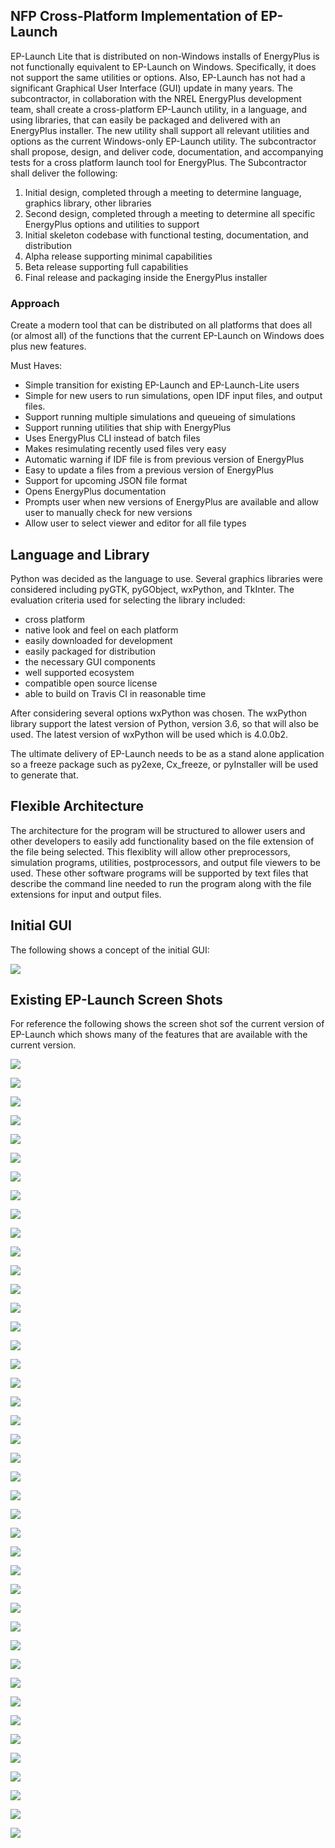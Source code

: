 
## NFP Cross-Platform Implementation of EP-Launch

EP-Launch Lite that is distributed on non-Windows installs of EnergyPlus is not functionally equivalent to EP-Launch on Windows. Specifically, it does not support the same utilities or options. Also, EP-Launch has not had a significant Graphical User Interface (GUI) update in many years. The subcontractor, in collaboration with the NREL EnergyPlus development team, shall create a cross-platform EP-Launch utility, in a language, and using libraries, that can easily be packaged and delivered with an EnergyPlus installer. The new utility shall support all relevant utilities and options as the current Windows-only EP-Launch utility. The subcontractor shall propose, design, and deliver code, documentation, and accompanying tests for a cross platform launch tool for EnergyPlus.
The Subcontractor shall deliver the following:

1. Initial design, completed through a meeting to determine language, graphics library, other libraries
2. Second design, completed through a meeting to determine all specific EnergyPlus options and utilities to support
3. Initial skeleton codebase with functional testing, documentation, and distribution
4. Alpha release supporting minimal capabilities
5. Beta release supporting full capabilities
6. Final release and packaging inside the EnergyPlus installer

### Approach

Create a modern tool that can be distributed on all platforms that does all (or almost all) of the functions that the current EP-Launch on Windows does plus new features. 

Must Haves:

- Simple transition for existing EP-Launch and EP-Launch-Lite users
- Simple for new users to run simulations, open IDF input files, and output files.
- Support running multiple simulations and queueing of simulations
- Support running utilities that ship with EnergyPlus
- Uses EnergyPlus CLI instead of batch files
- Makes resimulating recently used files very easy
- Automatic warning if IDF file is from previous version of EnergyPlus
- Easy to update a files from a previous version of EnergyPlus
- Support for upcoming JSON file format
- Opens EnergyPlus documentation
- Prompts user when new versions of EnergyPlus are available and allow user to manually check for new versions
- Allow user to select viewer and editor for all file types

## Language and Library

Python was decided as the language to use. Several graphics libraries were considered including pyGTK, pyGObject, wxPython, and TkInter. The evaluation criteria used for selecting the library included:

- cross platform
- native look and feel on each platform
- easily downloaded for development
- easily packaged for distribution
- the necessary GUI components 
- well supported ecosystem
- compatible open source license
- able to build on Travis CI in reasonable time

After considering several options wxPython was chosen. The wxPython library support the latest version of Python, version 3.6, so that will also be used. The latest version of wxPython will be used which is 4.0.0b2.

The ultimate delivery of EP-Launch needs to be as a stand alone application so a freeze package such as py2exe, Cx_freeze, or pyInstaller will be used to generate that.

## Flexible Architecture 

The architecture for the program will be structured to allower users and other developers to easily add functionality based on the file extension of the file being selected. This flexiblity will allow other preprocessors, simulation programs, utilities, postprocessors, and output file viewers to be used. These other software programs will be supported by text files that describe the command line needed to run the program along with the file extensions for input and output files.

## Initial GUI

The following shows a concept of the initial GUI:

![](./images/Sketch_of_eplaunch_GUI_concept.PNG)



## Existing EP-Launch Screen Shots

For reference the following shows the screen shot sof the current version of EP-Launch which shows many of the features that are available with the current version.

![](./images/EP-Launch-01.PNG)

![](./images/EP-Launch-01b.PNG)

![](./images/EP-Launch-01c.PNG)

![](./images/EP-Launch-02.PNG)

![](./images/EP-Launch-02b.PNG)

![](./images/EP-Launch-02c.PNG)

![](./images/EP-Launch-02d.PNG)

![](./images/EP-Launch-02e.PNG)

![](./images/EP-Launch-02f.PNG)

![](./images/EP-Launch-02g.PNG)

![](./images/EP-Launch-03.PNG)

![](./images/EP-Launch-04a.PNG)

![](./images/EP-Launch-04b.PNG)

![](./images/EP-Launch-04c.PNG)

![](./images/EP-Launch-04d.PNG)

![](./images/EP-Launch-04e.PNG)

![](./images/EP-Launch-04f.PNG)

![](./images/EP-Launch-04g.PNG)

![](./images/EP-Launch-04h.PNG)

![](./images/EP-Launch-04i.PNG)

![](./images/EP-Launch-04j.PNG)

![](./images/EP-Launch-06a.PNG)

![](./images/EP-Launch-06b.PNG)

![](./images/EP-Launch-06c.PNG)

![](./images/EP-Launch-06d.PNG)

![](./images/EP-Launch-07.PNG)

![](./images/EP-Launch-08.PNG)

![](./images/EP-Launch-09a.PNG)

![](./images/EP-Launch-09b.PNG)

![](./images/EP-Launch-09c.PNG)

![](./images/EP-Launch-09d.PNG)

![](./images/EP-Launch-09e.PNG)

![](./images/EP-Launch-09f.PNG)

![](./images/EP-Launch-09g.PNG)

![](./images/EP-Launch-09h.PNG)

![](./images/EP-Launch-09i.PNG)

![](./images/EP-Launch-09j.PNG)

![](./images/EP-Launch-09k.PNG)

![](./images/EP-Launch-09l.PNG)

![](./images/EP-Launch-09m.PNG)

![](./images/EP-Launch-09n.PNG)

![](./images/EP-Launch-10.PNG)


